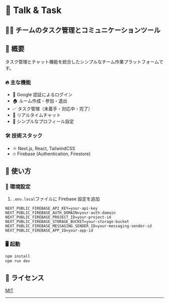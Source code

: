 # 🌟 Talk & Task

## 💬✅ チームのタスク管理とコミュニケーションツール

## 📱 概要

タスク管理とチャット機能を統合したシンプルなチーム作業プラットフォームです。

### 🔥 主な機能

- 🔐 Google 認証によるログイン
- 🏠 ルーム作成・参加・退出
- ✅ タスク管理（未着手・対応中・完了）
- 💬 リアルタイムチャット
- 👤 シンプルなプロフィール設定

### 🛠️ 技術スタック

- ⚛️ Next.js, React, TailwindCSS
- 🔥 Firebase (Authentication, Firestore)

## 🚀 使い方

### 🔧 環境設定

1. `.env.local`ファイルに Firebase 設定を追加

```
NEXT_PUBLIC_FIREBASE_API_KEY=your-api-key
NEXT_PUBLIC_FIREBASE_AUTH_DOMAIN=your-auth-domain
NEXT_PUBLIC_FIREBASE_PROJECT_ID=your-project-id
NEXT_PUBLIC_FIREBASE_STORAGE_BUCKET=your-storage-bucket
NEXT_PUBLIC_FIREBASE_MESSAGING_SENDER_ID=your-messaging-sender-id
NEXT_PUBLIC_FIREBASE_APP_ID=your-app-id
```

### 🖥️ 起動

```bash
npm install
npm run dev
```

## 📝 ライセンス

[MIT](LICENSE)

---
